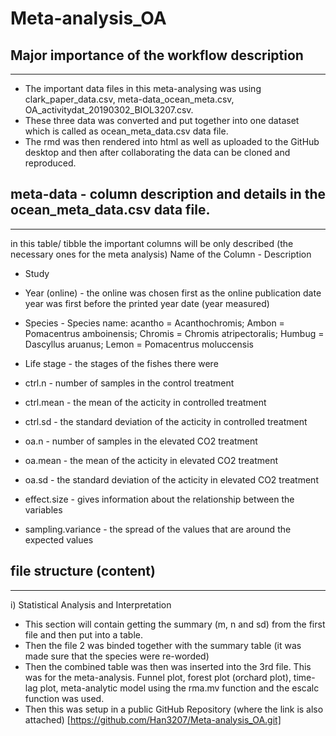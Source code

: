 # Meta-analysis_OA

## Major importance of the workflow description
-------------------------------------------------
+ The important data files in this meta-analysing was using clark_paper_data.csv, meta-data_ocean_meta.csv, OA_activitydat_20190302_BIOL3207.csv. 
+ These three data was converted and put together into one dataset which is called as ocean_meta_data.csv data file.
+ The rmd was then rendered into html as well as uploaded to the GitHub desktop and then after collaborating the data can be cloned and reproduced.

## meta-data - column description and details in the ocean_meta_data.csv data file. 
------------------------------------------------------------------------------------
in this table/ tibble the important columns will be only described (the necessary ones for the meta analysis)
Name of the Column - Description
+ Study 
+ Year (online) - the online was chosen first as the online publication date year was first before the printed year date (year measured) 
+ Species - Species name: acantho = Acanthochromis; Ambon = Pomacentrus amboinensis; Chromis = Chromis atripectoralis; Humbug = Dascyllus aruanus; Lemon = Pomacentrus moluccensis	
+ Life stage - the stages of the fishes there were 
+ ctrl.n - number of samples in the control treatment
+ ctrl.mean - the mean of the acticity in controlled treatment
+ ctrl.sd - the standard deviation of the acticity in controlled treatment
+ oa.n - number of samples in the elevated CO2 treatment
+ oa.mean - the mean of the acticity in elevated CO2 treatment
+ oa.sd - the standard deviation of the acticity in elevated CO2 treatment

+ effect.size - gives information about the relationship between the variables 
+ sampling.variance - the spread of the values that are around the expected values

## file structure (content)
----------------------------
i) Statistical Analysis and Interpretation 
+ This section will contain getting the summary (m, n and sd) from the first file and then put into a table. 
+ Then the file 2 was binded together with the summary table (it was made sure that the species were re-worded) 
+ Then the combined table was then was inserted into the 3rd file. This was for the meta-analysis. Funnel plot, forest plot (orchard plot), time-lag plot, meta-analytic model using the rma.mv function and the escalc function was used. 
+ Then this was setup in a public GitHub Repository (where the link is also attached) 
[https://github.com/Han3207/Meta-analysis_OA.git]
